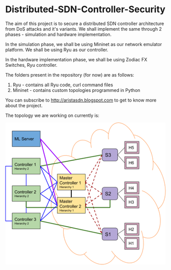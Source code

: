 # Distributed-SDN-Controller-Security

The aim of this project is to secure a distributed SDN controller architecture from DoS attacks and it's variants.
We shall implement the same through 2 phases - simulation and hardware implementation.

In the simulation phase, we shall be using Mininet as our network emulator platform.
We shall be using Ryu as our controller.

In the hardware implementation phase, we shall be using Zodiac FX Switches, Ryu controller.

The folders present in the repository (for now) are as follows: 
1) Ryu - contains all Ryu code, curl command files
2) Mininet - contains custom topologies programmed in Python

You can subscribe to http://aristasdn.blogspot.com to get to know more about the project.

The topology we are working on currently is:

![alt text](architecture.png)
